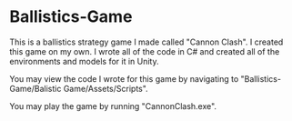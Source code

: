 # Ballistics-Game
This is a ballistics strategy game I made called "Cannon Clash".
I created this game on my own. I wrote all of the code in C# and created all of the environments and models for it in Unity.

You may view the code I wrote for this game by navigating to "Ballistics-Game/Balistic Game/Assets/Scripts".

You may play the game by running "CannonClash.exe".
